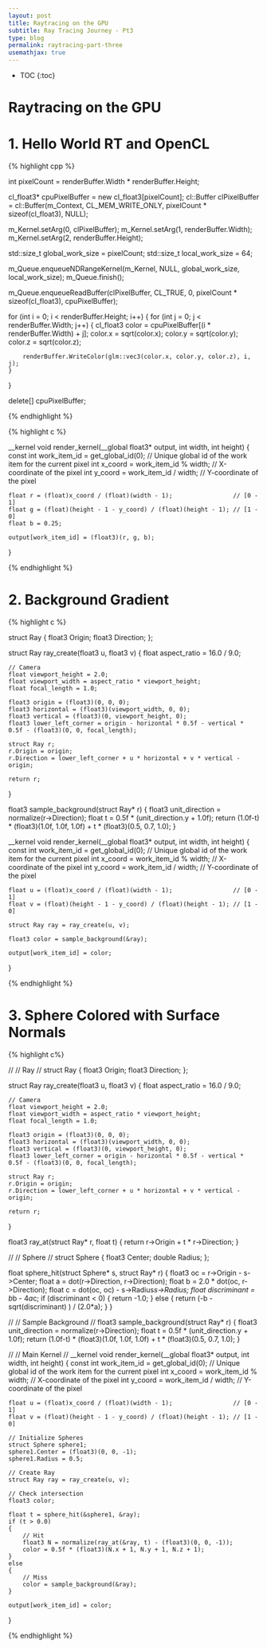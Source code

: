 ```yaml
---
layout: post
title: Raytracing on the GPU
subtitle: Ray Tracing Journey - Pt3
type: blog
permalink: raytracing-part-three
usemathjax: true
---
```


* TOC
{:toc}

# Raytracing on the GPU

# 1. Hello World RT and OpenCL

{% highlight cpp %}

int pixelCount = renderBuffer.Width * renderBuffer.Height;

cl_float3* cpuPixelBuffer = new cl_float3[pixelCount];
cl::Buffer clPixelBuffer = cl::Buffer(m_Context, CL_MEM_WRITE_ONLY, pixelCount * sizeof(cl_float3), NULL);

m_Kernel.setArg(0, clPixelBuffer);
m_Kernel.setArg(1, renderBuffer.Width);
m_Kernel.setArg(2, renderBuffer.Height);

std::size_t global_work_size = pixelCount;
std::size_t local_work_size = 64; 

m_Queue.enqueueNDRangeKernel(m_Kernel, NULL, global_work_size, local_work_size);
m_Queue.finish();

m_Queue.enqueueReadBuffer(clPixelBuffer, CL_TRUE, 0, pixelCount * sizeof(cl_float3), cpuPixelBuffer);

for (int i = 0; i < renderBuffer.Height; i++)
{
    for (int j = 0; j < renderBuffer.Width; j++)
    {
        cl_float3 color = cpuPixelBuffer[(i * renderBuffer.Width) + j];
        color.x = sqrt(color.x);
        color.y = sqrt(color.y);
        color.z = sqrt(color.z);

        renderBuffer.WriteColor(glm::vec3(color.x, color.y, color.z), i, j);
    }
}

delete[] cpuPixelBuffer;

{% endhighlight %}

{% highlight c %}

__kernel void render_kernel(__global float3* output, int width, int height)
{
    const int work_item_id = get_global_id(0);	// Unique global id of the work item for the current pixel 
    int x_coord = work_item_id % width; // X-coordinate of the pixel 
    int y_coord = work_item_id / width; // Y-coordinate of the pixel 

    float r = (float)x_coord / (float)(width - 1);                 // [0 - 1]
    float g = (float)(height - 1 - y_coord) / (float)(height - 1); // [1 - 0]
    float b = 0.25;

    output[work_item_id] = (float3)(r, g, b);
}

{% endhighlight %}

# 2. Background Gradient

{% highlight c %}



struct Ray
{
	float3 Origin;
	float3 Direction;
};

struct Ray ray_create(float3 u, float3 v)
{
	float aspect_ratio = 16.0 / 9.0;

    // Camera
    float viewport_height = 2.0;
    float viewport_width = aspect_ratio * viewport_height;
    float focal_length = 1.0;

    float3 origin = (float3)(0, 0, 0);
    float3 horizontal = (float3)(viewport_width, 0, 0);
    float3 vertical = (float3)(0, viewport_height, 0);
    float3 lower_left_corner = origin - horizontal * 0.5f - vertical * 0.5f - (float3)(0, 0, focal_length);

    struct Ray r;
    r.Origin = origin;
    r.Direction = lower_left_corner + u * horizontal + v * vertical - origin;

    return r;
}


float3 sample_background(struct Ray* r)
{
	float3 unit_direction = normalize(r->Direction);
    float t = 0.5f * (unit_direction.y + 1.0f);
    return (1.0f-t) * (float3)(1.0f, 1.0f, 1.0f) + t * (float3)(0.5, 0.7, 1.0);
}


__kernel void render_kernel(__global float3* output, int width, int height)
{
    const int work_item_id = get_global_id(0);	// Unique global id of the work item for the current pixel 
	int x_coord = work_item_id % width;			// X-coordinate of the pixel 
	int y_coord = work_item_id / width;			// Y-coordinate of the pixel 

	float u = (float)x_coord / (float)(width - 1);                 // [0 - 1]
	float v = (float)(height - 1 - y_coord) / (float)(height - 1); // [1 - 0]

	struct Ray ray = ray_create(u, v);
    
	float3 color = sample_background(&ray);

    output[work_item_id] = color;
}

{% endhighlight %}

# 3. Sphere Colored with Surface Normals

{% highlight c%}


//
// Ray
//
struct Ray
{
	float3 Origin;
	float3 Direction;
};

struct Ray ray_create(float3 u, float3 v)
{
	float aspect_ratio = 16.0 / 9.0;

    // Camera
    float viewport_height = 2.0;
    float viewport_width = aspect_ratio * viewport_height;
    float focal_length = 1.0;

    float3 origin = (float3)(0, 0, 0);
    float3 horizontal = (float3)(viewport_width, 0, 0);
    float3 vertical = (float3)(0, viewport_height, 0);
    float3 lower_left_corner = origin - horizontal * 0.5f - vertical * 0.5f - (float3)(0, 0, focal_length);

    struct Ray r;
    r.Origin = origin;
    r.Direction = lower_left_corner + u * horizontal + v * vertical - origin;

    return r;
}

float3 ray_at(struct Ray* r, float t)
{
	return r->Origin + t * r->Direction;
}

//
// Sphere
//
struct Sphere
{
	float3 Center;
	double Radius;
};

float sphere_hit(struct Sphere* s, struct Ray* r)
{
	float3 oc = r->Origin - s->Center;
    float a = dot(r->Direction, r->Direction);
    float b = 2.0 * dot(oc, r->Direction);
    float c = dot(oc, oc) - s->Radius*s->Radius;
    float discriminant = b*b - 4*a*c;
    if (discriminant < 0) {
        return -1.0;
    } else {
        return (-b - sqrt(discriminant) ) / (2.0*a);
    }
}

//
// Sample Background
//
float3 sample_background(struct Ray* r)
{
	float3 unit_direction = normalize(r->Direction);
    float t = 0.5f * (unit_direction.y + 1.0f);
    return (1.0f-t) * (float3)(1.0f, 1.0f, 1.0f) + t * (float3)(0.5, 0.7, 1.0);
}

//
// Main Kernel
//
__kernel void render_kernel(__global float3* output, int width, int height)
{
    const int work_item_id = get_global_id(0);	// Unique global id of the work item for the current pixel 
	int x_coord = work_item_id % width;			// X-coordinate of the pixel 
	int y_coord = work_item_id / width;			// Y-coordinate of the pixel 

	float u = (float)x_coord / (float)(width - 1);                 // [0 - 1]
	float v = (float)(height - 1 - y_coord) / (float)(height - 1); // [1 - 0]

	// Initialize Spheres
	struct Sphere sphere1;
	sphere1.Center = (float3)(0, 0, -1);
	sphere1.Radius = 0.5;

	// Create Ray
	struct Ray ray = ray_create(u, v);

	// Check intersection
	float3 color;
	
	float t = sphere_hit(&sphere1, &ray);
	if (t > 0.0)
	{
		// Hit
		float3 N = normalize(ray_at(&ray, t) - (float3)(0, 0, -1));
		color = 0.5f * (float3)(N.x + 1, N.y + 1, N.z + 1);
	}
	else
	{
		// Miss
		color = sample_background(&ray);
	}

    output[work_item_id] = color;
}

{% endhighlight %}